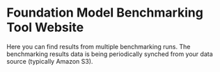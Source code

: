 # Foundation Model Benchmarking Tool Website

Here you can find results from multiple benchmarking runs. The benchmarking results data is being periodically synched from your data source (typically Amazon S3).
